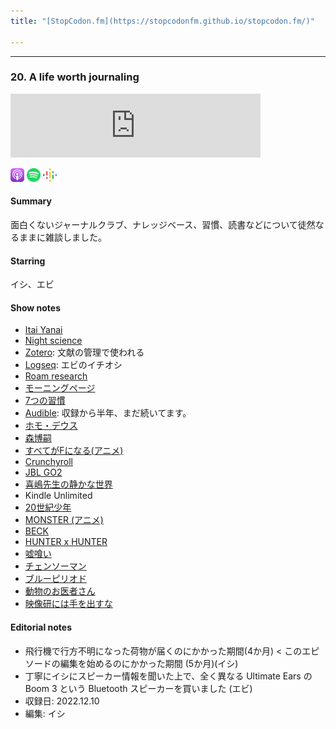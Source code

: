 ```yaml
---
title: "[StopCodon.fm](https://stopcodonfm.github.io/stopcodon.fm/)"

---
```

-------
### 20. A life worth journaling

<iframe src="https://anchor.fm/stopcodon/embed/episodes/1-e12slo5" height="102px" width="400px" frameborder="0" scrolling="no"></iframe>

[<img src="https://raw.githubusercontent.com/StopCodonfm/stopcodon/main/logos/apple-podcasts.png" width="22px">](https://podcasts.apple.com/gb/podcast/20-a-life-worth-journaling/id1572672009?i=1000615043547)
[<img src="https://raw.githubusercontent.com/StopCodonfm/stopcodon/main/logos/spotify.png" width="22px">](https://open.spotify.com/episode/6eL0ONUqPKJXUutadkGKdw?si=a946d6b75d4c49fc)
[<img src="https://raw.githubusercontent.com/StopCodonfm/stopcodon/main/logos/google-podcasts.png" width="22px">](https://podcasts.google.com/feed/aHR0cHM6Ly9hbmNob3IuZm0vcy81YjY0MGVhMC9wb2RjYXN0L3Jzcw/episode/MjA0ZTZmNDktYzM1NS00MTljLTg3Y2EtNjIzYmQ1ZTE3NTE4?sa=X&ved=0CAUQkfYCahcKEwjw4vamz6-AAxUAAAAAHQAAAAAQaA)
<!--[<img src="https://raw.githubusercontent.com/StopCodonfm/stopcodon/main/logos/anchor.png" width="22px">](https://anchor.fm/stopcodon/episodes/1-e12slo5)-->

#### Summary

面白くないジャーナルクラブ、ナレッジベース、習慣、読書などについて徒然なるままに雑談しました。


#### Starring
イシ、エビ

#### Show notes

+ [Itai Yanai](https://twitter.com/ItaiYanai)
+ [Night science](https://night-science.org/)
+ [Zotero](https://www.zotero.org/): 文献の管理で使われる
+ [Logseq](https://logseq.com/): エビのイチオシ
+ [Roam research](https://roamresearch.com/)
+ [モーニングページ](https://juliacameronlive.com/basic-tools/morning-pages/)
+ [7つの習慣](https://www.amazon.co.jp/%E5%AE%8C%E8%A8%B3-7%E3%81%A4%E3%81%AE%E7%BF%92%E6%85%A3-%E4%BA%BA%E6%A0%BC%E4%B8%BB%E7%BE%A9%E3%81%AE%E5%9B%9E%E5%BE%A9-%E3%82%B9%E3%83%86%E3%82%A3%E3%83%BC%E3%83%96%E3%83%B3%E3%83%BBR%E3%83%BB%E3%82%B3%E3%83%B4%E3%82%A3%E3%83%BC/dp/4863940246)
+ [Audible](https://www.audible.co.jp/): 収録から半年、まだ続いてます。
+ [ホモ・デウス](https://www.amazon.co.jp/%E3%83%9B%E3%83%A2%E3%83%BB%E3%83%87%E3%82%A6%E3%82%B9-%E4%B8%8A-%E3%83%86%E3%82%AF%E3%83%8E%E3%83%AD%E3%82%B8%E3%83%BC%E3%81%A8%E3%82%B5%E3%83%94%E3%82%A8%E3%83%B3%E3%82%B9%E3%81%AE%E6%9C%AA%E6%9D%A5-%E3%83%A6%E3%83%B4%E3%82%A1%E3%83%AB%E3%83%BB%E3%83%8E%E3%82%A2%E3%83%BB%E3%83%8F%E3%83%A9%E3%83%AA/dp/4309227368)
+ [森博嗣](https://ja.wikipedia.org/wiki/%E6%A3%AE%E5%8D%9A%E5%97%A3)
+ [すべてがFになる(アニメ)](https://www.f-noitamina.com/)
+ [Crunchyroll](https://www.crunchyroll.com/) 
+ [JBL GO2](https://www.amazon.co.jp/JBL-Bluetooth%E3%82%B9%E3%83%94%E3%83%BC%E3%82%AB%E3%83%BC-%E3%83%91%E3%83%83%E3%82%B7%E3%83%96%E3%83%A9%E3%82%B8%E3%82%A8%E3%83%BC%E3%82%BF%E3%83%BC%E6%90%AD%E8%BC%89-JBLGO2GRY-%E3%83%A1%E3%83%BC%E3%82%AB%E3%83%BC1%E5%B9%B4%E4%BF%9D%E8%A8%BC%E4%BB%98%E3%81%8D%E3%80%91/dp/B07CXGPW8G/ref=sr_1_7?__mk_ja_JP=%E3%82%AB%E3%82%BF%E3%82%AB%E3%83%8A&crid=2OFD1ZUW5J6CJ&keywords=JBL+%E3%82%B9%E3%83%94%E3%83%BC%E3%82%AB%E3%83%BC+Go3&qid=1685384604&sprefix=jbl+%E3%82%B9%E3%83%94%E3%83%BC%E3%82%AB%E3%83%BC+go%2Caps%2C266&sr=8-7)
+ [喜嶋先生の静かな世界](https://www.amazon.co.jp/%E5%96%9C%E5%B6%8B%E5%85%88%E7%94%9F%E3%81%AE%E9%9D%99%E3%81%8B%E3%81%AA%E4%B8%96%E7%95%8C-100%E5%91%A8%E5%B9%B4%E6%9B%B8%E3%81%8D%E4%B8%8B%E3%82%8D%E3%81%97-%E6%A3%AE-%E5%8D%9A%E5%97%A3/dp/4062166364)
+ Kindle Unlimited
+ [20世紀少年](https://csbs.shogakukan.co.jp/book?book_group_id=16704)
+ [MONSTER (アニメ)](https://www.netflix.com/title/81409869)
+ [BECK](https://kc.kodansha.co.jp/product?item=0000035236)
+ [HUNTER x HUNTER](https://www.shonenjump.com/j/rensai/hunter.html)
+ [嘘喰い](https://youngjump.jp/info/usogui/)
+ [チェンソーマン](https://www.shonenjump.com/j/rensai/chainsaw.html)
+ [ブルーピリオド](https://afternoon.kodansha.co.jp/c/blueperiod.html)
+ [動物のお医者さん](https://www.hakusensha.co.jp/comicslist/40315/)
+ [映像研には手を出すな](https://shogakukan-comic.jp/book?isbn=9784091892966)


#### Editorial notes

+ 飛行機で行方不明になった荷物が届くのにかかった期間(4か月) < このエピソードの編集を始めるのにかかった期間 (5か月)(イシ)
+ 丁寧にイシにスピーカー情報を聞いた上で、全く異なる Ultimate Ears の Boom 3 という Bluetooth スピーカーを買いました (エビ)
+ 収録日: 2022.12.10
+ 編集: イシ


